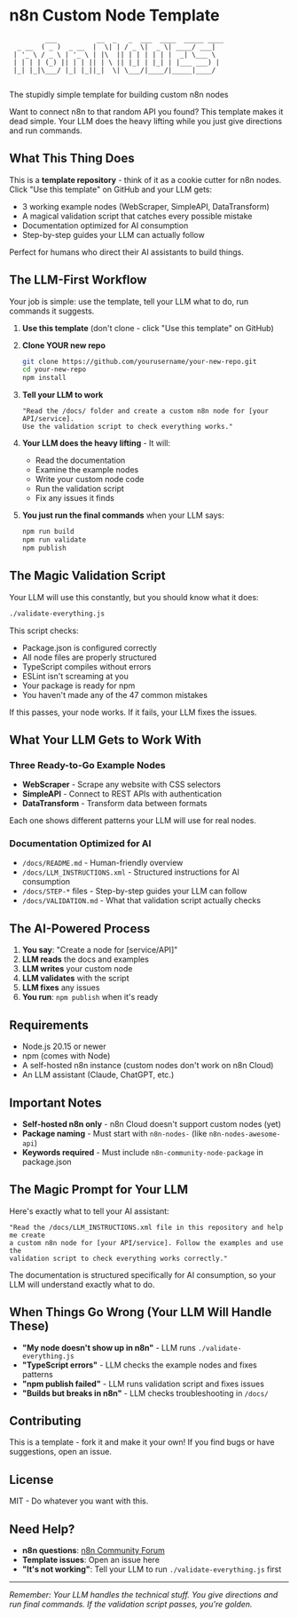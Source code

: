# n8n Custom Node Template

```text
         ___          __  _   _  ___  ____  _____ ____  
  _ __  ( _ )  _ __  |  \| | / _ \|  _ \| ____/ ___| 
 | '_ \ / _ \ | '_ \ | |\  || | | | | | |  _| \___ \ 
 | | | | (_) || | | || | \ || |_| | |_| | |___ ___) |
 |_| |_|\___/ |_| |_||_|  \| \___/|____/|_____|____/ 
                                                      
```

The stupidly simple template for building custom n8n nodes

Want to connect n8n to that random API you found? This template makes it dead simple.
Your LLM does the heavy lifting while you just give directions and run commands.

## What This Thing Does

This is a **template repository** - think of it as a cookie cutter for n8n nodes.
Click "Use this template" on GitHub and your LLM gets:

- 3 working example nodes (WebScraper, SimpleAPI, DataTransform)
- A magical validation script that catches every possible mistake
- Documentation optimized for AI consumption
- Step-by-step guides your LLM can actually follow

Perfect for humans who direct their AI assistants to build things.

## The LLM-First Workflow

Your job is simple: use the template, tell your LLM what to do, run commands it suggests.

1. **Use this template** (don't clone - click "Use this template" on GitHub)

2. **Clone YOUR new repo**

   ```bash
   git clone https://github.com/yourusername/your-new-repo.git
   cd your-new-repo
   npm install
   ```

3. **Tell your LLM to work**

   ```text
   "Read the /docs/ folder and create a custom n8n node for [your API/service].
   Use the validation script to check everything works."
   ```

4. **Your LLM does the heavy lifting** - It will:
   - Read the documentation
   - Examine the example nodes
   - Write your custom node code
   - Run the validation script
   - Fix any issues it finds

5. **You just run the final commands** when your LLM says:

   ```bash
   npm run build
   npm run validate
   npm publish
   ```

## The Magic Validation Script

Your LLM will use this constantly, but you should know what it does:

```bash
./validate-everything.js
```

This script checks:

- Package.json is configured correctly
- All node files are properly structured
- TypeScript compiles without errors
- ESLint isn't screaming at you
- Your package is ready for npm
- You haven't made any of the 47 common mistakes

If this passes, your node works. If it fails, your LLM fixes the issues.

## What Your LLM Gets to Work With

### Three Ready-to-Go Example Nodes

- **WebScraper** - Scrape any website with CSS selectors
- **SimpleAPI** - Connect to REST APIs with authentication
- **DataTransform** - Transform data between formats

Each one shows different patterns your LLM will use for real nodes.

### Documentation Optimized for AI

- `/docs/README.md` - Human-friendly overview
- `/docs/LLM_INSTRUCTIONS.xml` - Structured instructions for AI consumption
- `/docs/STEP-*` files - Step-by-step guides your LLM can follow
- `/docs/VALIDATION.md` - What that validation script actually checks

## The AI-Powered Process

1. **You say**: "Create a node for [service/API]"
2. **LLM reads** the docs and examples
3. **LLM writes** your custom node
4. **LLM validates** with the script
5. **LLM fixes** any issues
6. **You run**: `npm publish` when it's ready

## Requirements

- Node.js 20.15 or newer
- npm (comes with Node)
- A self-hosted n8n instance (custom nodes don't work on n8n Cloud)
- An LLM assistant (Claude, ChatGPT, etc.)

## Important Notes

- **Self-hosted n8n only** - n8n Cloud doesn't support custom nodes (yet)
- **Package naming** - Must start with `n8n-nodes-` (like `n8n-nodes-awesome-api`)
- **Keywords required** - Must include `n8n-community-node-package` in package.json

## The Magic Prompt for Your LLM

Here's exactly what to tell your AI assistant:

```text
"Read the /docs/LLM_INSTRUCTIONS.xml file in this repository and help me create
a custom n8n node for [your API/service]. Follow the examples and use the
validation script to check everything works correctly."
```

The documentation is structured specifically for AI consumption, so your LLM will
understand exactly what to do.

## When Things Go Wrong (Your LLM Will Handle These)

- **"My node doesn't show up in n8n"** - LLM runs `./validate-everything.js`
- **"TypeScript errors"** - LLM checks the example nodes and fixes patterns
- **"npm publish failed"** - LLM runs validation script and fixes issues
- **"Builds but breaks in n8n"** - LLM checks troubleshooting in `/docs/`

## Contributing

This is a template - fork it and make it your own! If you find bugs or have
suggestions, open an issue.

## License

MIT - Do whatever you want with this.

## Need Help?

- **n8n questions**: [n8n Community Forum](https://community.n8n.io/)
- **Template issues**: Open an issue here
- **"It's not working"**: Tell your LLM to run `./validate-everything.js` first

---

*Remember: Your LLM handles the technical stuff. You give directions and run final
commands. If the validation script passes, you're golden.*
